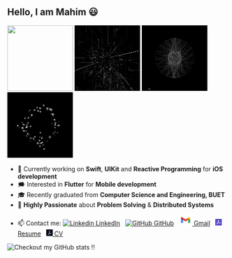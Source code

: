 ## Hello, I am Mahim 😃

<!--### Recent Graduate from Computer Science and Engineering, BUET. 😃 👋-->




<div class="row">
  <div class="column">
    <img src="assets/_1.gif" width="150" height="150" /> <img src="assets/_0.gif" width="150" height="150" /> <img src="assets/_2.gif" width="150" height="150" /> <img src="assets/_3.gif" width="150" height="150" />
  </div>
</div>

<!--<img src="assets/_1.gif" width="250" height="250" />-->

<!--**Mahim1997/Mahim1997** is a ✨ _special_ ✨ repository because its `README.md` (this file) appears on your GitHub profile.
Here are some ideas to get you started:
-->
<!-- - 🌱 Currently learning **PyTorch**, **Flutter** and the basics of **High Dimensional Data Management** -->
- 🌱 Currently working on **Swift**, **UIKit** and **Reactive Programming** for **iOS development**
- 🗯️ Interested in **Flutter** for **Mobile development**
- 🎓 Recently graduated from **Computer Science and Engineering, BUET**
- 👯 **Highly Passionate** about **Problem Solving** & **Distributed Systems**
<!-- - 🔭 Currently working on research projects in the field of **Applied ML** -->

<!--- 👯 I’m looking to collaborate on research projects related to **Distributed Systems, Applied Algorithms in Security & Privacy**-->
<!-- - 🗯️ Research Interests include: **Applied Algorithms**, **Bioinformatics**, **High Dimensional Data Management**-->
<!--**NLP**, **CoMP 5G**, **Memory Management**  & Memory Management-->


- 📫 Contact me: [![Linkedin](https://i.stack.imgur.com/gVE0j.png) LinkedIn](https://www.linkedin.com/in/mahim-mahbub-0224431b2/)
&nbsp;
[![GitHub](https://i.stack.imgur.com/tskMh.png) GitHub](https://github.com/Mahim1997)
&nbsp;
[<img src="https://github.com/Mahim1997/Mahim1997/blob/main/assets/gmailLogo.svg" width="30" height="25"> Gmail](mailto:mahim.mahbub.97@gmail.com)
&nbsp;
[<img src="https://github.com/Mahim1997/Mahim1997/blob/main/assets/pdf-2.png" width="15" height="15"> Resume](https://drive.google.com/file/d/1Asz0m2uLtzas6dSpT-u7ORtuFg0mQ3PP/view?usp=sharing)
&nbsp;
[<img src="https://github.com/Mahim1997/Mahim1997/blob/main/assets/pdf-1-cropped.png" width="15" height="15"> CV](https://drive.google.com/file/d/14utuCMbdw4dHISASHANpezAABsjzDqPc/view?usp=sharing)
      
<!--[![Gmail](https://github.com/Mahim1997/Mahim1997/blob/main/assets/gmail.png){:height="25px" width="25px"} Gmail](mailto:mahim.mahbub.97@gmail.com)-->
    
![Checkout my GitHub stats !!](https://github-readme-stats.vercel.app/api?username=Mahim1997&show_icons=true&theme=onedark&count_private=true)


